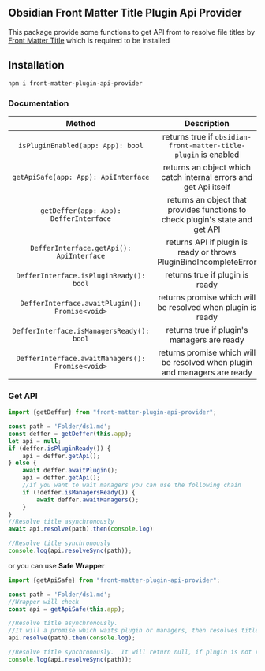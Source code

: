 ## Obsidian Front Matter Title Plugin Api Provider

This package provide some functions to get API from to resolve file titles
by [Front Matter Title](https://github.com/Snezhig/obsidian-front-matter-title) which is required to be installed


## Installation
`npm i front-matter-plugin-api-provider`


### Documentation

|                      Method                      |                                  Description                                  |
|:------------------------------------------------:|:-----------------------------------------------------------------------------:|
|        `isPluginEnabled(app: App): bool`         |        returns true if `obsidian-front-matter-title-plugin` is enabled        |
|       `getApiSafe(app: App): ApiInterface`       |       returns an object which catch internal errors and get Api itself        |
|      `getDeffer(app: App): DefferInterface`      | returns an object that provides functions to check plugin's state and get API |
|     `DefferInterface.getApi(): ApiInterface`     |      returns API if plugin is ready or throws PluginBindIncompleteError       |
|     `DefferInterface.isPluginReady(): bool`      |                        returns true if plugin is ready                        |
|  `DefferInterface.awaitPlugin(): Promise<void>`  |          returns promise which will be resolved when plugin is ready          |
|    `DefferInterface.isManagersReady(): bool`     |                  returns true if plugin's managers are ready                  |
| `DefferInterface.awaitManagers(): Promise<void>` |   returns promise which will be resolved when plugin and managers are ready   |

### Get API

```typescript
import {getDeffer} from "front-matter-plugin-api-provider";

const path = 'Folder/ds1.md';
const deffer = getDeffer(this.app);
let api = null;
if (deffer.isPluginReady()) {
    api = deffer.getApi();
} else {
    await deffer.awaitPlugin();
    api = deffer.getApi();
    //if you want to wait managers you can use the following chain
    if (!deffer.isManagersReady()) {
        await deffer.awaitManagers();
    }
}
//Resolve title asynchronously
await api.resolve(path).then(console.log)

//Resolve title synchronously
console.log(api.resolveSync(path));
```

or you can use **Safe Wrapper**

```typescript
import {getApiSafe} from "front-matter-plugin-api-provider";

const path = 'Folder/ds1.md';
//Wrapper will check
const api = getApiSafe(this.app);

//Resolve title asynchronously.
//It will a promise which waits plugin or managers, then resolves title.
api.resolve(path).then(console.log);

//Resolve title synchronously.  It will return null, if plugin is not ready yet
console.log(api.resolveSync(path));
```
